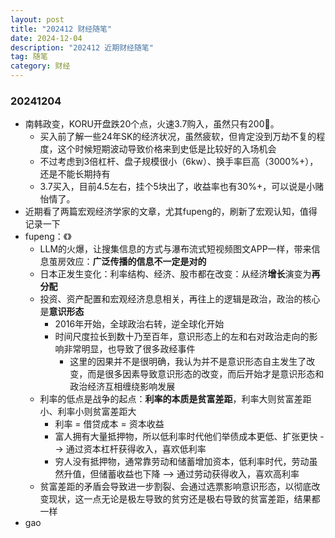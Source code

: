 ```yaml
---
layout: post
title: "202412 财经随笔"
date: 2024-12-04
description: "202412 近期财经随笔"
tag: 随笔
category: 财经
---
```



### 20241204
+ 南韩政变，KORU开盘跌20个点，火速3.7购入，虽然只有200🔪。
    - 买入前了解一些24年SK的经济状况，虽然疲软，但肯定没到万劫不复的程度，这个时候短期波动导致价格来到史低是比较好的入场机会
    - 不过考虑到3倍杠杆、盘子规模很小（6kw）、换手率巨高（3000%+），还是不能长期持有
    - 3.7买入，目前4.5左右，挂个5块出了，收益率也有30%+，可以说是小赌怡情了。
+ 近期看了两篇宏观经济学家的文章，尤其fupeng的，刷新了宏观认知，值得记录一下
+ fupeng：《》
    - LLM的火爆，让搜集信息的方式与瀑布流式短视频图文APP一样，带来信息茧房效应：**广泛传播的信息不一定是对的**
    - 日本正发生变化：利率结构、经济、股市都在改变：从经济**增长**演变为**再分配**
    - 投资、资产配置和宏观经济息息相关，再往上的逻辑是政治，政治的核心是**意识形态**
        * 2016年开始，全球政治右转，逆全球化开始
        * 时间尺度拉长到数十乃至百年，意识形态上的左和右对政治走向的影响非常明显，也导致了很多政经事件
            * 这里的因果并不是很明确，我认为并不是意识形态自主发生了改变，而是很多因素导致意识形态的改变，而后开始才是意识形态和政治经济互相缠绕影响发展
    - 利率的低点是战争的起点：**利率的本质是贫富差距**，利率大则贫富差距小、利率小则贫富差距大
        * 利率 = 借贷成本 = 资本收益
        * 富人拥有大量抵押物，所以低利率时代他们举债成本更低、扩张更快 --> 通过资本杠杆获得收入，喜欢低利率
        * 穷人没有抵押物，通常靠劳动和储蓄增加资本，低利率时代，劳动虽然升值，但储蓄收益也下降 --> 通过劳动获得收入，喜欢高利率
    - 贫富差距的矛盾会导致进一步割裂、会通过选票影响意识形态，以彻底改变现状，这一点无论是极左导致的贫穷还是极右导致的贫富差距，结果都一样
+ gao
